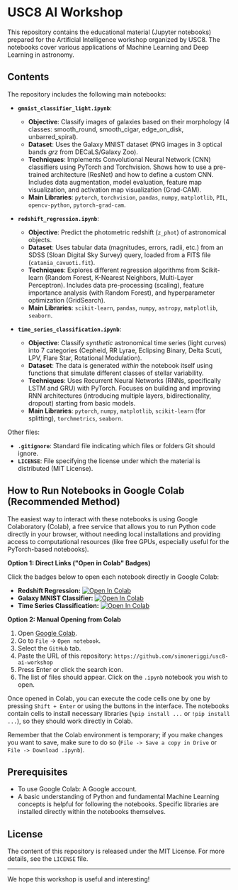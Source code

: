 # USC8 AI Workshop

This repository contains the educational material (Jupyter notebooks) prepared for the Artificial Intelligence workshop organized by USC8. The notebooks cover various applications of Machine Learning and Deep Learning in astronomy.

## Contents

The repository includes the following main notebooks:

*   **`gmnist_classifier_light.ipynb`**:
    *   **Objective**: Classify images of galaxies based on their morphology (4 classes: smooth_round, smooth_cigar, edge_on_disk, unbarred_spiral).
    *   **Dataset**: Uses the Galaxy MNIST dataset (PNG images in 3 optical bands *grz* from DECaLS/Galaxy Zoo).
    *   **Techniques**: Implements Convolutional Neural Network (CNN) classifiers using PyTorch and Torchvision. Shows how to use a pre-trained architecture (ResNet) and how to define a custom CNN. Includes data augmentation, model evaluation, feature map visualization, and activation map visualization (Grad-CAM).
    *   **Main Libraries**: `pytorch`, `torchvision`, `pandas`, `numpy`, `matplotlib`, `PIL`, `opencv-python`, `pytorch-grad-cam`.

*   **`redshift_regression.ipynb`**:
    *   **Objective**: Predict the photometric redshift (`z_phot`) of astronomical objects.
    *   **Dataset**: Uses tabular data (magnitudes, errors, radii, etc.) from an SDSS (Sloan Digital Sky Survey) query, loaded from a FITS file (`catania_cavuoti.fit`).
    *   **Techniques**: Explores different regression algorithms from Scikit-learn (Random Forest, K-Nearest Neighbors, Multi-Layer Perceptron). Includes data pre-processing (scaling), feature importance analysis (with Random Forest), and hyperparameter optimization (GridSearch).
    *   **Main Libraries**: `scikit-learn`, `pandas`, `numpy`, `astropy`, `matplotlib`, `seaborn`.

*   **`time_series_classification.ipynb`**:
    *   **Objective**: Classify *synthetic* astronomical time series (light curves) into 7 categories (Cepheid, RR Lyrae, Eclipsing Binary, Delta Scuti, LPV, Flare Star, Rotational Modulation).
    *   **Dataset**: The data is generated *within* the notebook itself using functions that simulate different classes of stellar variability.
    *   **Techniques**: Uses Recurrent Neural Networks (RNNs, specifically LSTM and GRU) with PyTorch. Focuses on building and improving RNN architectures (introducing multiple layers, bidirectionality, dropout) starting from basic models.
    *   **Main Libraries**: `pytorch`, `numpy`, `matplotlib`, `scikit-learn` (for splitting), `torchmetrics`, `seaborn`.

Other files:
*   **`.gitignore`**: Standard file indicating which files or folders Git should ignore.
*   **`LICENSE`**: File specifying the license under which the material is distributed (MIT License).

## How to Run Notebooks in Google Colab (Recommended Method)

The easiest way to interact with these notebooks is using Google Colaboratory (Colab), a free service that allows you to run Python code directly in your browser, without needing local installations and providing access to computational resources (like free GPUs, especially useful for the PyTorch-based notebooks).

**Option 1: Direct Links ("Open in Colab" Badges)**

Click the badges below to open each notebook directly in Google Colab:

*   **Redshift Regression:** [![Open In Colab](https://colab.research.google.com/assets/colab-badge.svg)](https://colab.research.google.com/github/simoneriggi/usc8-ai-workshop/blob/main/redshift_regression.ipynb)
*   **Galaxy MNIST Classifier:** [![Open In Colab](https://colab.research.google.com/assets/colab-badge.svg)](https://colab.research.google.com/github/simoneriggi/usc8-ai-workshop/blob/main/gmnist_classifier_light.ipynb)
*   **Time Series Classification:** [![Open In Colab](https://colab.research.google.com/assets/colab-badge.svg)](https://colab.research.google.com/github/simoneriggi/usc8-ai-workshop/blob/main/time_series_classification.ipynb)

**Option 2: Manual Opening from Colab**

1.  Open [Google Colab](https://colab.research.google.com/).
2.  Go to `File` -> `Open notebook`.
3.  Select the `GitHub` tab.
4.  Paste the URL of this repository: `https://github.com/simoneriggi/usc8-ai-workshop`
5.  Press Enter or click the search icon.
6.  The list of files should appear. Click on the `.ipynb` notebook you wish to open.

Once opened in Colab, you can execute the code cells one by one by pressing `Shift + Enter` or using the buttons in the interface. The notebooks contain cells to install necessary libraries (`%pip install ...` or `!pip install ...`), so they should work directly in Colab.

Remember that the Colab environment is temporary; if you make changes you want to save, make sure to do so (`File -> Save a copy in Drive` or `File -> Download .ipynb`).

## Prerequisites

*   To use Google Colab: A Google account.
*   A basic understanding of Python and fundamental Machine Learning concepts is helpful for following the notebooks. Specific libraries are installed directly within the notebooks themselves.

## License

The content of this repository is released under the MIT License. For more details, see the `LICENSE` file.

---

We hope this workshop is useful and interesting!